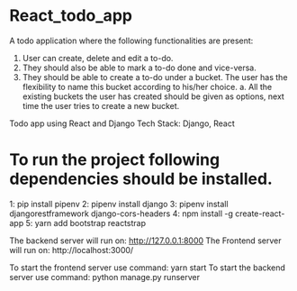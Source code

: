 # React_todo_app
A todo application where the following functionalities are present:
1. User can create, delete and edit a to-do.
2. They should also be able to mark a to-do done and vice-versa.
3. They should be able to create a to-do under a bucket. The user has the
flexibility to name this bucket according to his/her choice.
      a. All the existing buckets the user has created should be given as
          options, next time the user tries to create a new bucket.

Todo app using React and Django
Tech Stack: Django, React

# To run the project following dependencies should be installed.
1: pip install pipenv
2: pipenv install django
3: pipenv install djangorestframework django-cors-headers
4: npm install -g create-react-app
5: yarn add bootstrap reactstrap

The backend server will run on: http://127.0.0.1:8000
The Frontend server will run on: http://localhost:3000/

To start the frontend server use command: yarn start
To start the backend server use command: python manage.py runserver
